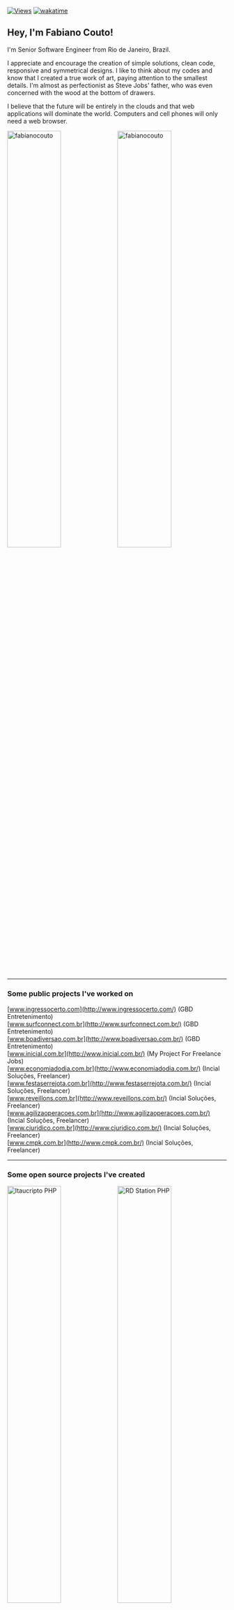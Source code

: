 [![Views](https://komarev.com/ghpvc/?username=fabianocouto&style=flat)](https://github.com/antonkomarev/github-profile-views-counter)
[![wakatime](https://wakatime.com/badge/user/e10e1993-7b76-418e-9b12-a01c184ddcca.svg)](https://wakatime.com/@e10e1993-7b76-418e-9b12-a01c184ddcca)

## Hey, I'm Fabiano Couto!

I'm Senior Software Engineer from Rio de Janeiro, Brazil.

I appreciate and encourage the creation of simple solutions, clean code, responsive and symmetrical designs. I like to think about my codes and know that I created a true work of art, paying attention to the smallest details. I'm almost as perfectionist as Steve Jobs' father, who was even concerned with the wood at the bottom of drawers.

I believe that the future will be entirely in the clouds and that web applications will dominate the world. Computers and cell phones will only need a web browser.

<div class="d-block">
  <a href="https://github.com/anuraghazra/github-readme-stats" title="GitHub Readme Stats"><img src="https://fabianocouto-readme-stats.vercel.app/api?username=fabianocouto&show_icons=true&include_all_commits=true&count_private=true&theme=github_dark_dimmed&hide=stars&line_height=28&rank_icon=github" alt="fabianocouto" width=49.5% /></a>
  <a href="https://github.com/denvercoder1/github-readme-streak-stats" title="Github Readme Streak Stats"><img src="https://github-readme-streak-stats.herokuapp.com/?user=fabianocouto&background=24292f&border=373e47&stroke=373e47&currStreakNum=adbac7&sideNums=adbac7&sideLabels=adbac7&dates=adbac7&ring=539bf5&currStreakLabel=539bf5&fire=539bf5" alt="fabianocouto" width=49.5% /></a>
</div>

---
### Some public projects I've worked on

[www.ingressocerto.com](http://www.ingressocerto.com/) (GBD Entretenimento)<br>
[www.surfconnect.com.br](http://www.surfconnect.com.br/) (GBD Entretenimento)<br>
[www.boadiversao.com.br](http://www.boadiversao.com.br/) (GBD Entretenimento)<br>
[www.inicial.com.br](http://www.inicial.com.br/) (My Project For Freelance Jobs)<br>
[www.economiadodia.com.br](http://www.economiadodia.com.br/) (Incial Soluções, Freelancer)<br>
[www.festaserrejota.com.br](http://www.festaserrejota.com.br/) (Incial Soluções, Freelancer)<br>
[www.reveillons.com.br](http://www.reveillons.com.br/) (Incial Soluções, Freelancer)<br>
[www.agilizaoperacoes.com.br](http://www.agilizaoperacoes.com.br/) (Incial Soluções, Freelancer)<br>
[www.cjuridico.com.br](http://www.cjuridico.com.br/) (Incial Soluções, Freelancer)<br>
[www.cmpk.com.br](http://www.cmpk.com.br/) (Incial Soluções, Freelancer)<br>

---
### Some open source projects I've created

<div class="d-block">
  <a href="https://github.com/inicialsolucoes/itaucripto-php" title="Itaucripto PHP"><img width=49.5% src="https://fabianocouto-readme-stats.vercel.app/api/pin/?username=inicialsolucoes&repo=itaucripto-php&theme=github_dark_dimmed&v1" alt="Itaucripto PHP" /></a>
  <a href="https://github.com/inicialsolucoes/rdstation-php" title="RD Station PHP"><img width=49.5% src="https://fabianocouto-readme-stats.vercel.app/api/pin/?username=inicialsolucoes&repo=rdstation-php&theme=github_dark_dimmed&v1" alt="RD Station PHP" /></a>
</div>

---
### Some languages, standards, technologies and platforms that I've used

React, React Native, Webpack, Docker, Git, GitHub Actions, TypeScript, JavaScript, SASS, Node.js, NPM, HTML, CSS, MongoDB, Scrum, Kanban, TDD, DDD, SOLID, Angular, Vue.js, PHP, C#, .NET, Java, Android, PWA, SPA, ERP, e-Commerce, e-Learning, CMS, Wordpress, jQuery, Bootstrap, Materialize, Ionic, Express, MySQL, PostgreSQL, SQL Server, API, Joomla, Magento, Bitbucket, CI/CD, Linux, Apache, NGINX, PDO, ORM, MySQL Workbench, Postman, Ruby, Bash, Makefile, YAML, AWS, Heroku, RabbitMQ, EC2, S3, CloudFront, Lambda, RDS, SQS, Cognito, Serverless, Microsrvices, New Relic, SSO, PagerDuty, ECR, Terraform, Route 53, Data Lakes, Vercel

<div class="d-block">
  <a href="https://github.com/anuraghazra/github-readme-stats" title="Wakatime"><img src="https://fabianocouto-readme-stats.vercel.app/api/wakatime?username=fabianocouto&theme=github_dark_dimmed&layout=compact" alt="fabianocouto" width=49.5% /></a>
  <!--
  <a href="https://github.com/anuraghazra/github-readme-stats" title="Langs"><img src="https://fabianocouto-readme-stats.vercel.app/api/top-langs/?username=fabianocouto&layout=compact&langs_count=10&theme=github_dark_dimmed" alt="fabianocouto" /></a>
-->
</div>

---

### Find me elsewhere

[Portfolio](http://www.fabianocouto.com.br) |
[LinkedIn](https://www.linkedin.com/in/fabianocoutol/) |
[Instagram](https://instagram.com/fabianocouto) |
[Twitter](https://twitter.com/fabianocoutol)
